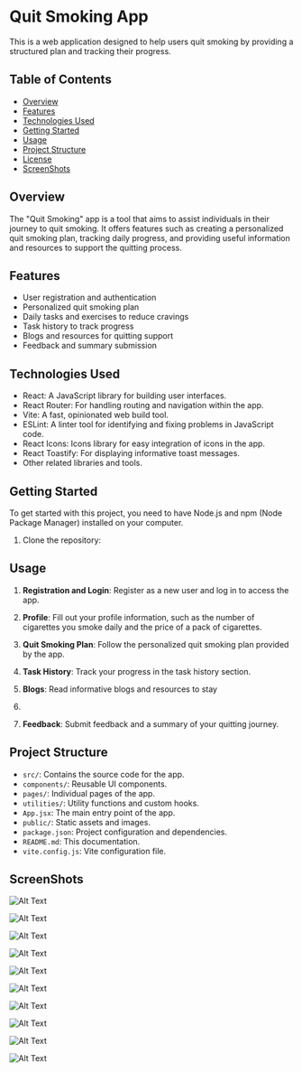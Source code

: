 # Quit Smoking App

This is a web application designed to help users quit smoking by providing a structured plan and tracking their progress.

## Table of Contents

- [Overview](#overview)
- [Features](#features)
- [Technologies Used](#technologies-used)
- [Getting Started](#getting-started)
- [Usage](#usage)
- [Project Structure](#project-structure)
- [License](#license)
- [ScreenShots](#ScreenShots)

## Overview

The "Quit Smoking" app is a tool that aims to assist individuals in their journey to quit smoking. It offers features such as creating a personalized quit smoking plan, tracking daily progress, and providing useful information and resources to support the quitting process.

## Features

- User registration and authentication
- Personalized quit smoking plan
- Daily tasks and exercises to reduce cravings
- Task history to track progress
- Blogs and resources for quitting support
- Feedback and summary submission

## Technologies Used

- React: A JavaScript library for building user interfaces.
- React Router: For handling routing and navigation within the app.
- Vite: A fast, opinionated web build tool.
- ESLint: A linter tool for identifying and fixing problems in JavaScript code.
- React Icons: Icons library for easy integration of icons in the app.
- React Toastify: For displaying informative toast messages.
- Other related libraries and tools.

## Getting Started

To get started with this project, you need to have Node.js and npm (Node Package Manager) installed on your computer.

1. Clone the repository:

## Usage

1. **Registration and Login**: Register as a new user and log in to access the app.

2. **Profile**: Fill out your profile information, such as the number of cigarettes you smoke daily and the price of a pack of cigarettes.

3. **Quit Smoking Plan**: Follow the personalized quit smoking plan provided by the app.

4. **Task History**: Track your progress in the task history section.

5. **Blogs**: Read informative blogs and resources to stay
6. 
7. **Feedback**: Submit feedback and a summary of your quitting journey.

## Project Structure

- `src/`: Contains the source code for the app.
- `components/`: Reusable UI components.
- `pages/`: Individual pages of the app.
- `utilities/`: Utility functions and custom hooks.
- `App.jsx`: The main entry point of the app.
- `public/`: Static assets and images.
- `package.json`: Project configuration and dependencies.
- `README.md`: This documentation.
- `vite.config.js`: Vite configuration file.
## ScreenShots

![Alt Text](https://quit-smoking.disgin.website/screenshot/new/homePage.png)

![Alt Text](https://quit-smoking.disgin.website/screenshot/new/footer-scroll.png)

![Alt Text](https://quit-smoking.disgin.website/screenshot/new/toastF.png)

![Alt Text](https://quit-smoking.disgin.website/screenshot/new/signup.png)

![Alt Text](https://quit-smoking.disgin.website/screenshot/new/contactus.png)

![Alt Text](https://quit-smoking.disgin.website/screenshot/new/profile.png)

![Alt Text](https://quit-smoking.disgin.website/screenshot/new/IMG_7640.png)

![Alt Text](https://quit-smoking.disgin.website/screenshot/new/IMG_7641.png)

![Alt Text](https://quit-smoking.disgin.website/screenshot/new/IMG_7643.png)

![Alt Text](https://quit-smoking.disgin.website/screenshot/new/IMG_7644.png)

